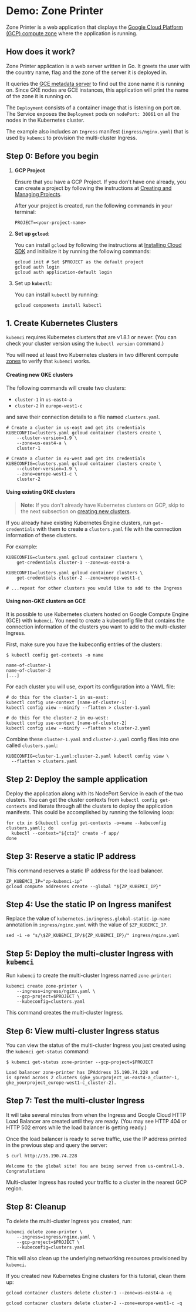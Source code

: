 # Demo: Zone Printer

Zone Printer is a web application that displays the
[Google Cloud Platform (GCP) compute zone](https://cloud.google.com/compute/docs/regions-zones/)
where the application is running.

## How does it work?

Zone Printer application is a web server written in Go. It greets the user
with the country name, flag and the zone of the server it is deployed in.

It queries the [GCE metadata
server](https://cloud.google.com/compute/docs/storing-retrieving-metadata) to
find out the zone name it is running on. Since GKE nodes are GCE instances, this
application will print the name of the zone it is running on.

The `Deployment` consists of a container image that is listening on port `80`.
The Service exposes the `Deployment` pods on `nodePort: 30061` on all the nodes
in the Kubernetes cluster.

The example also includes an `Ingress` manifest (`ingress/nginx.yaml`) that is
used by `kubemci` to provision the multi-cluster Ingress.

## Step 0: Before you begin

1. **GCP Project**

    Ensure that you have a GCP Project. If you don't have one already,
    you can create a project by following the instructions at
    [Creating and Managing Projects](https://cloud.google.com/resource-manager/docs/creating-managing-projects).

    After your project is created, run the following commands in your
    terminal:

    ```shell
    PROJECT=<your-project-name>
    ```

2. **Set up `gcloud`**:

    You can install `gcloud` by following the instructions at
    [Installing Cloud SDK](https://cloud.google.com/sdk/downloads) and
    initialize it by running the following commands:

    ```shell
    gcloud init # Set $PROJECT as the default project
    gcloud auth login
    gcloud auth application-default login
    ```

3. Set up **`kubectl`**:

    You can install `kubectl` by running:

    ```shell
    gcloud components install kubectl
    ```

## 1. Create Kubernetes Clusters

`kubemci` requires Kubernetes clusters that are v1.8.1 or newer. (You can check
your cluster version using the `kubectl version` command.)

You will need at least two Kubernetes clusters in two different compute [zones]
to verify that `kubemci` works.

[zones]: https://cloud.google.com/compute/docs/regions-zones/

#### Creating new GKE clusters

The following commands will create two clusters:

- `cluster-1` in `us-east4-a`
- `cluster-2` in `europe-west1-c`

and save their connection details to a file named `clusters.yaml`.

```shell
# Create a cluster in us-east and get its credentials
KUBECONFIG=clusters.yaml gcloud container clusters create \
    --cluster-version=1.9 \
    --zone=us-east4-a \
    cluster-1

# Create a cluster in eu-west and get its credentials
KUBECONFIG=clusters.yaml gcloud container clusters create \
    --cluster-version=1.9 \
    --zone=europe-west1-c \
    cluster-2
```

#### Using existing GKE clusters

> **Note:** If you don't already have Kubernetes clusters on GCP, skip to the
next subsection on [creating new clusters](#creating-new-gke-clusters).

If you already have existing Kubernetes Engine clusters, run `get-credentials`
with them to create a `clusters.yaml` file with the connection information of
these clusters.

For example:

```shell
KUBECONFIG=clusters.yaml gcloud container clusters \
    get-credentials cluster-1 --zone=us-east4-a

KUBECONFIG=clusters.yaml gcloud container clusters \
    get-credentials cluster-2 --zone=europe-west1-c

# ...repeat for other clusters you would like to add to the Ingress
```

#### Using non-GKE clusters on GCE

It is possible to use Kubernetes clusters hosted on Google Compute Engine (GCE)
with `kubemci`. You need to create a kubeconfig file that contains the
connection information of the clusters you want to add to the multi-cluster Ingress.

First, make sure you have the kubeconfig entries of the clusters:

```shell
$ kubectl config get-contexts -o name

name-of-cluster-1
name-of-cluster-2
[...]
```

For each cluster you will use, export its configuration into a YAML file:

```shell
# do this for the cluster-1 in us-east:
kubectl config use-context [name-of-cluster-1]
kubectl config view --minify --flatten > cluster-1.yaml

# do this for the cluster-2 in eu-west:
kubectl config use-context [name-of-cluster-2]
kubectl config view --minify --flatten > cluster-2.yaml
```

Combine these `cluster-1.yaml` and `cluster-2.yaml` config files into one called `clusters.yaml`:

```shell
KUBECONFIG=cluster-1.yaml:cluster-2.yaml kubectl config view \
  --flatten > clusters.yaml
```

## Step 2: Deploy the sample application

Deploy the application along with its NodePort Service in each of the two
clusters. You can get the cluster contexts from `kubectl config get-contexts`
and iterate through all the clusters to deploy the application manifests. This
could be accomplished by running the following loop:

```shell
for ctx in $(kubectl config get-contexts -o=name --kubeconfig clusters.yaml); do
  kubectl --context="${ctx}" create -f app/
done
```

## Step 3: Reserve a static IP address

This command reserves a static IP address for the load balancer.

```shell
ZP_KUBEMCI_IP="zp-kubemci-ip"
gcloud compute addresses create --global "${ZP_KUBEMCI_IP}"
```

## Step 4: Use the static IP on Ingress manifest

Replace the value of `kubernetes.io/ingress.global-static-ip-name`
annotation in `ingress/nginx.yaml` with the value of `$ZP_KUBEMCI_IP`.

```shell
sed -i -e "s/\$ZP_KUBEMCI_IP/${ZP_KUBEMCI_IP}/" ingress/nginx.yaml
```

## Step 5: Deploy the multi-cluster Ingress with `kubemci`

Run `kubemci` to create the multi-cluster Ingress named `zone-printer`:

```shell
kubemci create zone-printer \
    --ingress=ingress/nginx.yaml \
    --gcp-project=$PROJECT \
    --kubeconfig=clusters.yaml
```

This command creates the multi-cluster Ingress.

## Step 6: View multi-cluster Ingress status

You can view the status of the multi-cluster Ingress you just created using the
`kubemci get-status` command:

```shell
$ kubemci get-status zone-printer --gcp-project=$PROJECT

Load balancer zone-printer has IPAddress 35.190.74.228 and
is spread across 2 clusters (gke_yourproject_us-east4-a_cluster-1,
gke_yourproject_europe-west1-c_cluster-2).
```

## Step 7: Test the multi-cluster Ingress

It will take several minutes from when the Ingress and Google Cloud HTTP Load
Balancer are created until they are ready. (You may see HTTP 404 or HTTP 502
errors while the load balancer is getting ready.)

Once the load balancer is ready to serve traffic, use the IP address printed
in the previous step and query the server:

```shell
$ curl http://35.190.74.228

Welcome to the global site! You are being served from us-central1-b.
Congratulations
```

Multi-cluster Ingress has routed your traffic to a cluster in the nearest
GCP region.

## Step 8: Cleanup

To delete the multi-cluster Ingress you created, run:

```shell
kubemci delete zone-printer \
    --ingress=ingress/nginx.yaml \
    --gcp-project=$PROJECT \
    --kubeconfig=clusters.yaml
```

This will also clean up the underlying networking resources provisioned by
`kubemci`.

If you created new Kubernetes Engine clusters for this tutorial, clean them up:

```shell
gcloud container clusters delete cluster-1 --zone=us-east4-a -q

gcloud container clusters delete cluster-2 --zone=europe-west1-c -q
```

